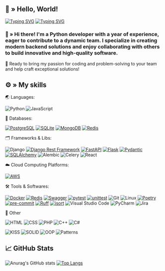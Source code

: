 ## 👋 » Hello, World!

[![Typing SVG](https://readme-typing-svg.demolab.com?font=Fira+Code&pause=1000&color=F7DF1E&width=435&lines=Python+Backend+Developer+%7C+1+year)](https://git.io/typing-svg)
[![Typing SVG](https://readme-typing-svg.demolab.com?font=Fira+Code&pause=1000&color=F7DF1E&width=435&lines=Passionate+About+Code)](https://git.io/typing-svg)


### 📝 » Hi there! I'm a Python developer with a year of experience, eager to contribute to a dynamic team. I specialize in creating modern backend solutions and enjoy collaborating with others to build innovative and high-quality software.

🚀 Ready to bring my passion for coding and problem-solving to your team and help craft exceptional solutions!

## ⚙️ » **My skills**
🌏 Languages:

![Python](https://img.shields.io/badge/python-3670A0?style=for-the-badge&logo=python&logoColor=ffdd54)
![JavaScript](https://img.shields.io/badge/JavaScript-F7DF1E.svg?style=for-the-badge&logo=javascript&logoColor=black)


💾 Databases:

[![PostgreSQL](https://img.shields.io/badge/PostgreSQL-336791?style=for-the-badge&logo=postgresql&logoColor=white)](https://www.postgresql.org/)
[![SQLite](https://img.shields.io/badge/SQLite-003B57?style=for-the-badge&logo=sqlite&logoColor=white)](https://www.sqlite.org/)
[![MongoDB](https://img.shields.io/badge/MongoDB-47A248?style=for-the-badge&logo=mongodb&logoColor=white)](https://www.mongodb.com/)
[![Redis](https://img.shields.io/badge/Redis-DC382D?style=for-the-badge&logo=redis&logoColor=white)](https://redis.io/)

🗂 Frameworks & Libs:

![Django](https://img.shields.io/badge/Django-092E20?style=for-the-badge&logo=django&logoColor=white)
[![Django Rest Framework](https://img.shields.io/badge/Django_Rest_Framework-FFFFFF?style=for-the-badge&logo=django&logoColor=FF5733)](https://www.django-rest-framework.org/)
[![FastAPI](https://img.shields.io/badge/FastAPI-009688?style=for-the-badge&logo=fastapi&logoColor=white)](https://fastapi.tiangolo.com/)
[![Flask](https://img.shields.io/badge/Flask-000000?style=for-the-badge&logo=flask&logoColor=white)](https://flask.palletsprojects.com/)
[![Pydantic](https://img.shields.io/badge/Pydantic-E23237?style=for-the-badge&logo=pydantic&logoColor=white)](https://pydantic-docs.helpmanual.io/)
[![SQLAlchemy](https://img.shields.io/badge/SQLAlchemy-1B4273?style=for-the-badge&logo=sqlalchemy&logoColor=white)](https://www.sqlalchemy.org/)
![Alembic](https://img.shields.io/badge/Alembic-333333.svg?style=for-the-badge&logo=alembic&logoColor=white)
![Celery](https://img.shields.io/badge/Celery-37814a.svg?style=for-the-badge&logo=celery&logoColor=white)
![React](https://img.shields.io/badge/React-61DAFB.svg?style=for-the-badge&logo=react&logoColor=black)


☁️ Cloud Computing Platforms:

[![AWS](https://img.shields.io/badge/AWS-232F3E?style=for-the-badge&logo=amazon-aws&logoColor=white)](https://aws.amazon.com/)


🛠 Tools & Softwares:

[![Docker](https://img.shields.io/badge/Docker-2496ED?style=for-the-badge&logo=docker&logoColor=white)](https://www.docker.com/)
[![Redis](https://img.shields.io/badge/Redis-DC382D?style=for-the-badge&logo=redis&logoColor=white)](https://redis.io/)
[![Swagger](https://img.shields.io/badge/Swagger-85EA2D?style=for-the-badge&logo=swagger&logoColor=black)](https://swagger.io/)
[![pytest](https://img.shields.io/badge/pytest-0A9EDC?style=for-the-badge&logo=pytest&logoColor=white)](https://pytest.org/)
[![unittest](https://img.shields.io/badge/unittest-6C3E92?style=for-the-badge&logo=python&logoColor=white)](https://docs.python.org/3/library/unittest.html)
![Git](https://img.shields.io/badge/git-%23F05033.svg?style=for-the-badge&logo=git&logoColor=white)
![Linux](https://img.shields.io/badge/Linux-FCC624?style=for-the-badge&logo=linux&logoColor=black)
[![Poetry](https://img.shields.io/badge/Poetry-503780?style=for-the-badge&logo=python&logoColor=white)](https://python-poetry.org/)
[![pre-commit](https://img.shields.io/badge/pre--commit-FAB040?style=for-the-badge&logo=pre-commit&logoColor=white)](https://pre-commit.com/)
[![Ruff](https://img.shields.io/badge/Ruff-3E6D8E?style=for-the-badge&logo=ruff&logoColor=white)](https://ruff.io/)
[![isort](https://img.shields.io/badge/isort-4C85D4?style=for-the-badge&logo=python&logoColor=white)](https://pycqa.github.io/isort/)
![Visual Studio Code](https://img.shields.io/badge/Visual%20Studio%20Code-0078d7.svg?style=for-the-badge&logo=visual-studio-code&logoColor=white)
![PyCharm](https://img.shields.io/badge/PyCharm-000000.svg?style=for-the-badge&logo=pycharm&logoColor=white)
![Jira](https://img.shields.io/badge/Jira-0052CC.svg?style=for-the-badge&logo=jira&logoColor=white)

👾 Other

![HTML](https://img.shields.io/badge/HTML-E34F26.svg?style=for-the-badge&logo=html5&logoColor=white)
![CSS](https://img.shields.io/badge/CSS-1572B6.svg?style=for-the-badge&logo=css3&logoColor=white)
![PHP](https://img.shields.io/badge/PHP-777BB4.svg?style=for-the-badge&logo=php&logoColor=white)
![C++](https://img.shields.io/badge/C%2B%2B-00599C.svg?style=for-the-badge&logo=c%2B%2B&logoColor=white)
![C#](https://img.shields.io/badge/C%23-239120.svg?style=for-the-badge&logo=c-sharp&logoColor=white)

![KISS](https://img.shields.io/badge/KISS-000000.svg?style=for-the-badge&logo=kiss&logoColor=white)
![SOLID](https://img.shields.io/badge/SOLID-000000.svg?style=for-the-badge&logo=solid&logoColor=white)
![OOP](https://img.shields.io/badge/OOP-000000.svg?style=for-the-badge&logo=oop&logoColor=white)
![Patterns](https://img.shields.io/badge/Patterns-000000.svg?style=for-the-badge&logo=patterns&logoColor=white)



## 📈 GitHub Stats

![Anurag's GitHub stats](https://github-readme-stats.vercel.app/api?username=tsytsyksvitlana&show_icons=true&theme=radical)
[![Top Langs](https://github-readme-stats.vercel.app/api/top-langs/?username=tsytsyksvitlana&layout=compact&theme=radical)](https://github.com/anuraghazra/github-readme-stats)
